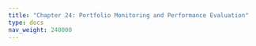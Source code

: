 ```yaml
---
title: "Chapter 24: Portfolio Monitoring and Performance Evaluation"
type: docs
nav_weight: 240000
---
```

